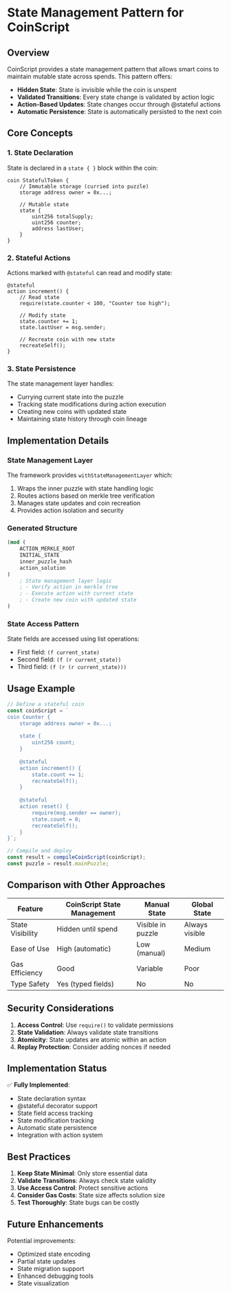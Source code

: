 # State Management Pattern for CoinScript

## Overview

CoinScript provides a state management pattern that allows smart coins to maintain mutable state across spends. This pattern offers:

- **Hidden State**: State is invisible while the coin is unspent
- **Validated Transitions**: Every state change is validated by action logic
- **Action-Based Updates**: State changes occur through @stateful actions
- **Automatic Persistence**: State is automatically persisted to the next coin

## Core Concepts

### 1. State Declaration
State is declared in a `state { }` block within the coin:

```coinscript
coin StatefulToken {
    // Immutable storage (curried into puzzle)
    storage address owner = 0x...;
    
    // Mutable state
    state {
        uint256 totalSupply;
        uint256 counter;
        address lastUser;
    }
}
```

### 2. Stateful Actions
Actions marked with `@stateful` can read and modify state:

```coinscript
@stateful
action increment() {
    // Read state
    require(state.counter < 100, "Counter too high");
    
    // Modify state
    state.counter += 1;
    state.lastUser = msg.sender;
    
    // Recreate coin with new state
    recreateSelf();
}
```

### 3. State Persistence
The state management layer handles:
- Currying current state into the puzzle
- Tracking state modifications during action execution
- Creating new coins with updated state
- Maintaining state history through coin lineage

## Implementation Details

### State Management Layer
The framework provides `withStateManagementLayer` which:
1. Wraps the inner puzzle with state handling logic
2. Routes actions based on merkle tree verification
3. Manages state updates and coin recreation
4. Provides action isolation and security

### Generated Structure
```lisp
(mod (
    ACTION_MERKLE_ROOT
    INITIAL_STATE
    inner_puzzle_hash
    action_solution
)
    ; State management layer logic
    ; - Verify action in merkle tree
    ; - Execute action with current state
    ; - Create new coin with updated state
)
```

### State Access Pattern
State fields are accessed using list operations:
- First field: `(f current_state)`
- Second field: `(f (r current_state))`
- Third field: `(f (r (r current_state)))`

## Usage Example

```typescript
// Define a stateful coin
const coinScript = `
coin Counter {
    storage address owner = 0x...;
    
    state {
        uint256 count;
    }
    
    @stateful
    action increment() {
        state.count += 1;
        recreateSelf();
    }
    
    @stateful
    action reset() {
        require(msg.sender == owner);
        state.count = 0;
        recreateSelf();
    }
}`;

// Compile and deploy
const result = compileCoinScript(coinScript);
const puzzle = result.mainPuzzle;
```

## Comparison with Other Approaches

| Feature | CoinScript State Management | Manual State | Global State |
|---------|---------------------------|--------------|--------------|
| State Visibility | Hidden until spend | Visible in puzzle | Always visible |
| Ease of Use | High (automatic) | Low (manual) | Medium |
| Gas Efficiency | Good | Variable | Poor |
| Type Safety | Yes (typed fields) | No | No |

## Security Considerations

1. **Access Control**: Use `require()` to validate permissions
2. **State Validation**: Always validate state transitions
3. **Atomicity**: State updates are atomic within an action
4. **Replay Protection**: Consider adding nonces if needed

## Implementation Status

✅ **Fully Implemented**:
- State declaration syntax
- @stateful decorator support
- State field access tracking
- State modification tracking
- Automatic state persistence
- Integration with action system

## Best Practices

1. **Keep State Minimal**: Only store essential data
2. **Validate Transitions**: Always check state validity
3. **Use Access Control**: Protect sensitive actions
4. **Consider Gas Costs**: State size affects solution size
5. **Test Thoroughly**: State bugs can be costly

## Future Enhancements

Potential improvements:
- Optimized state encoding
- Partial state updates
- State migration support
- Enhanced debugging tools
- State visualization 